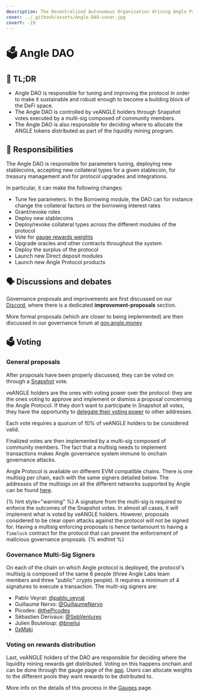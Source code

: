 ```yaml
---
description: The Decentralized Autonomous Organization driving Angle Protocol
cover: ../.gitbook/assets/Angle-DAO-cover.jpg
coverY: -19
---
```


# 🗳 Angle DAO

## 🔎 TL;DR

- Angle DAO is responsible for tuning and improving the protocol in order to make it sustainable and robust enough to become a building block of the DeFi space.
- The Angle DAO is controlled by veANGLE holders through Snapshot votes executed by a multi-sig composed of community members.
- The Angle DAO is also responsible for deciding where to allocate the ANGLE tokens distributed as part of the liquidity mining program.

## 🔘 Responsibilities

The Angle DAO is responsible for parameters tuning, deploying new stablecoins, accepting new collateral types for a given stablecoin, for treasury management and for protocol upgrades and integrations.

In particular, it can make the following changes:

- Tune fee parameters. In the Borrowing module, the DAO can for instance change the collateral factors or the borrowing interest rates
- Grant/revoke roles
- Deploy new stablecoins
- Deploy/revoke collateral types across the different modules of the protocol
- Vote for [gauge rewards weights](veANGLE/gauges.md)
- Upgrade oracles and other contracts throughout the system
- Deploy the surplus of the protocol
- Launch new Direct deposit modules
- Launch new Angle Protocol products

## 🗣 Discussions and debates

Governance proposals and improvements are first discussed on our [Discord](https://discord.com/invite/5Af6xum9bc), where there is a dedicated **improvement-proposals** section.

More formal proposals (which are closer to being implemented) are then discussed in our governance forum at [gov.angle.money](https://gov.angle.money)

## 🗳 Voting

### General proposals

After proposals have been properly discussed, they can be voted on through a [Snapshot](https://snapshot.org/#/anglegovernance.eth/) vote.

veANGLE holders are the ones with voting power over the protocol: they are the ones voting to approve and implement or dismiss a proposal concerning the Angle Protocol. If they don't want to participate in Snapshot all votes, they have the opportunity to [delegate their voting power](../guides/app-guides/ANGLE/snapshot-votes.md) to other addresses.

Each vote requires a quorum of 10% of veANGLE holders to be considered valid.

Finalized votes are then implemented by a multi-sig composed of community members. The fact that a multisig needs to implement transactions makes Angle governance system immune to onchain governance attacks.

Angle Protocol is available on different EVM compatible chains. There is one multisig per chain, each with the same signers detailed below. The addresses of the multisigs on all the different networks supported by Angle can be found [here](https://developers.angle.money/overview/smart-contracts).

{% hint style="warning" %}
A signature from the multi-sig is required to enforce the outcomes of the Snapshot votes. In almost all cases, it will implement what is voted by veANGLE holders. However, proposals considered to be clear open attacks against the protocol will not be signed for. Having a multisig enforcing proposals is hence tantamount to having a `Timelock` contract for the protocol that can prevent the enforcement of malicious governance proposals.
{% endhint %}

### Governance Multi-Sig Signers

On each of the chain on which Angle protocol is deployed, the protocol's multisig is composed of the same 6 people (three Angle Labs team members and three "public" crypto people). It requires a minimum of 4 signatures to execute a transaction. The multi-sig signers are:

- Pablo Veyrat: [@pablo_veyrat](https://twitter.com/pablo_veyrat)
- Guillaume Nervo: [@GuillaumeNervo](https://twitter.com/GuillaumeNervo)
- Picodes: [@thePicodes](https://twitter.com/thePicodes)
- Sébastien Derivaux: [@SebVentures](https://twitter.com/SebVentures)
- Julien Bouteloup: [@bneiluj](https://twitter.com/bneiluj)
- [0xMaki](https://twitter.com/0xMaki)

### Voting on rewards distribution

Last, veANGLE holders of the DAO are responsible for deciding where the liquidity mining rewards get distributed. Voting on this happens onchain and can be done through the gauge page of the [app](https://app.angle.money/gauge). Users can allocate weights to the different pools they want rewards to be distributed to.

More info on the details of this process in the [Gauges](veANGLE/gauges.md) page.
